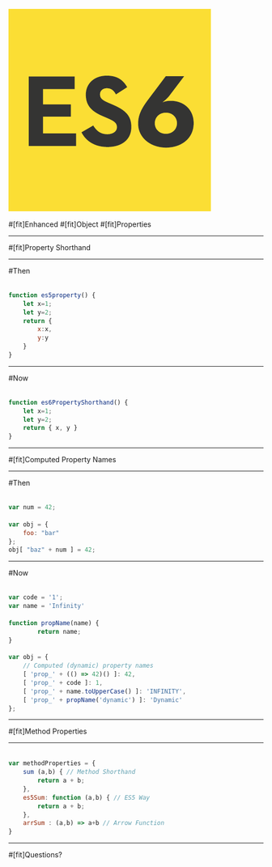 ![left](img/es6-logo.png)

#[fit]Enhanced 
#[fit]Object
#[fit]Properties 
 
---

#[fit]Property Shorthand

---

#Then

```javascript

function es5property() {
	let x=1;
	let y=2;
	return { 
		x:x, 
		y:y 
	}
}

```

---

#Now

```javascript

function es6PropertyShorthand() {
	let x=1;
	let y=2;
	return { x, y }
}

```

---

#[fit]Computed Property Names

---

#Then

```javascript

var num = 42;

var obj = {
    foo: "bar"
};
obj[ "baz" + num ] = 42;

```

---

#Now

```javascript

var code = '1';
var name = 'Infinity'

function propName(name) {
		return name;
}

var obj = {
    // Computed (dynamic) property names
    [ 'prop_' + (() => 42)() ]: 42,
	[ 'prop_' + code ]: 1,
	[ 'prop_' + name.toUpperCase() ]: 'INFINITY',
	[ 'prop_' + propName('dynamic') ]: 'Dynamic'
};

```

---

#[fit]Method Properties

---

```javascript

var methodProperties = {
	sum (a,b) { // Method Shorthand
		return a + b;
	},
	es5Sum: function (a,b) { // ES5 Way
		return a + b;
	},
	arrSum : (a,b) => a+b // Arrow Function
}

```

---

#[fit]Questions?